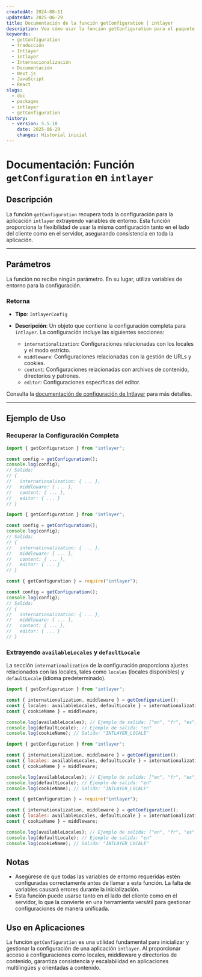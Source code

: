 ```yaml
---
createdAt: 2024-08-11
updatedAt: 2025-06-29
title: Documentación de la función getConfiguration | intlayer
description: Vea cómo usar la función getConfiguration para el paquete intlayer
keywords:
  - getConfiguration
  - traducción
  - Intlayer
  - intlayer
  - Internacionalización
  - Documentación
  - Next.js
  - JavaScript
  - React
slugs:
  - doc
  - packages
  - intlayer
  - getConfiguration
history:
  - version: 5.5.10
    date: 2025-06-29
    changes: Historial inicial
---
```


# Documentación: Función `getConfiguration` en `intlayer`

## Descripción

La función `getConfiguration` recupera toda la configuración para la aplicación `intlayer` extrayendo variables de entorno. Esta función proporciona la flexibilidad de usar la misma configuración tanto en el lado del cliente como en el servidor, asegurando consistencia en toda la aplicación.

---

## Parámetros

La función no recibe ningún parámetro. En su lugar, utiliza variables de entorno para la configuración.

### Retorna

- **Tipo**: `IntlayerConfig`
- **Descripción**: Un objeto que contiene la configuración completa para `intlayer`. La configuración incluye las siguientes secciones:

  - `internationalization`: Configuraciones relacionadas con los locales y el modo estricto.
  - `middleware`: Configuraciones relacionadas con la gestión de URLs y cookies.
  - `content`: Configuraciones relacionadas con archivos de contenido, directorios y patrones.
  - `editor`: Configuraciones específicas del editor.

Consulta la [documentación de configuración de Intlayer](https://github.com/aymericzip/intlayer/blob/main/docs/docs/es/configuration.md) para más detalles.

---

## Ejemplo de Uso

### Recuperar la Configuración Completa

```typescript codeFormat="typescript"
import { getConfiguration } from "intlayer";

const config = getConfiguration();
console.log(config);
// Salida:
// {
//   internationalization: { ... },
//   middleware: { ... },
//   content: { ... },
//   editor: { ... }
// }
```

```javascript codeFormat="esm"
import { getConfiguration } from "intlayer";

const config = getConfiguration();
console.log(config);
// Salida:
// {
//   internationalization: { ... },
//   middleware: { ... },
//   content: { ... },
//   editor: { ... }
// }
```

```javascript codeFormat="commonjs"
const { getConfiguration } = require("intlayer");

const config = getConfiguration();
console.log(config);
// Salida:
// {
//   internationalization: { ... },
//   middleware: { ... },
//   content: { ... },
//   editor: { ... }
// }
```

### Extrayendo `availableLocales` y `defaultLocale`

La sección `internationalization` de la configuración proporciona ajustes relacionados con las locales, tales como `locales` (locales disponibles) y `defaultLocale` (idioma predeterminado).

```typescript codeFormat="typescript"
import { getConfiguration } from "intlayer";

const { internationalization, middleware } = getConfiguration();
const { locales: availableLocales, defaultLocale } = internationalization;
const { cookieName } = middleware;

console.log(availableLocales); // Ejemplo de salida: ["en", "fr", "es"]
console.log(defaultLocale); // Ejemplo de salida: "en"
console.log(cookieName); // Salida: "INTLAYER_LOCALE"
```

```javascript codeFormat="esm"
import { getConfiguration } from "intlayer";

const { internationalization, middleware } = getConfiguration();
const { locales: availableLocales, defaultLocale } = internationalization;
const { cookieName } = middleware;

console.log(availableLocales); // Ejemplo de salida: ["en", "fr", "es"]
console.log(defaultLocale); // Ejemplo de salida: "en"
console.log(cookieName); // Salida: "INTLAYER_LOCALE"
```

```javascript codeFormat="commonjs"
const { getConfiguration } = require("intlayer");

const { internationalization, middleware } = getConfiguration();
const { locales: availableLocales, defaultLocale } = internationalization;
const { cookieName } = middleware;

console.log(availableLocales); // Ejemplo de salida: ["en", "fr", "es"]
console.log(defaultLocale); // Ejemplo de salida: "en"
console.log(cookieName); // Salida: "INTLAYER_LOCALE"
```

## Notas

- Asegúrese de que todas las variables de entorno requeridas estén configuradas correctamente antes de llamar a esta función. La falta de variables causará errores durante la inicialización.
- Esta función puede usarse tanto en el lado del cliente como en el servidor, lo que la convierte en una herramienta versátil para gestionar configuraciones de manera unificada.

## Uso en Aplicaciones

La función `getConfiguration` es una utilidad fundamental para inicializar y gestionar la configuración de una aplicación `intlayer`. Al proporcionar acceso a configuraciones como locales, middleware y directorios de contenido, garantiza consistencia y escalabilidad en aplicaciones multilingües y orientadas a contenido.
